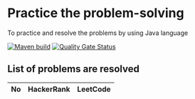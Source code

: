 # Practice the problem-solving
To practice and resolve the problems by using Java language

[![Maven build](https://github.com/nhannguyenh/problem-solving/actions/workflows/buildMaven.yml/badge.svg)](https://github.com/nhannguyenh/problem-solving/actions/workflows/buildMaven.yml)
[![Quality Gate Status](https://sonarcloud.io/api/project_badges/measure?project=nhannguyenh_problem-solving&metric=alert_status)](https://sonarcloud.io/summary/new_code?id=nhannguyenh_problem-solving)

## List of problems are resolved

| No  | HackerRank | LeetCode |
|-----|------------|----------|
